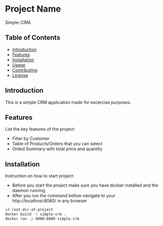 # Project Name

Simple-CRM.

## Table of Contents

- [Introduction](#introduction)
- [Features](#features)
- [Installation](#installation)
- [Usage](#usage)
- [Contributing](#contributing)
- [License](#license)

## Introduction

This is a simple CRM application made for excercise purposes.

## Features

List the key features of the project:

- Filter by Customer
- Table of Products/Orders that you can select
- Orded Summary with total price and quantity

## Installation

Instruction on how to start project:

- Before you start the project make sure you have docker installed and the daemon running
- After you run the command bellow navigate to your http://localhost:8080/ in any browser

```bash
cd root-dir-of-project
docker build -t simple-crm .  
docker run -p 8080:8080 simple-crm
